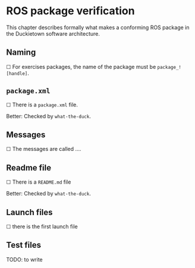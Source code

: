 # ROS package verification

This chapter describes formally what makes a conforming ROS package in the
Duckietown software architecture.


## Naming

☐ For exercises packages, the name of the package must be `package_![handle]`.

## `package.xml`

☐ There is a `package.xml` file.

Better: Checked by `what-the-duck`.

## Messages

☐ The messages are called ….

## Readme file

☐ There is a `README.md` file

Better: Checked by `what-the-duck`.

## Launch files

☐ there is the first launch file

## Test files

TODO: to write
